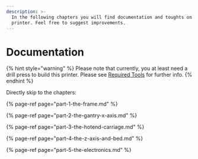 ```yaml
---
description: >-
  In the following chapters you will find documentation and toughts on the
  printer. Feel free to suggest improvements.
---
```


# Documentation

{% hint style="warning" %}
Please note that currently, you at least need a drill press to build this printer. Please see [Required Tools](required-tools.md) for further info.
{% endhint %}



Directly skip to the chapters: 

{% page-ref page="part-1-the-frame.md" %}

{% page-ref page="part-2-the-gantry-x-axis.md" %}

{% page-ref page="part-3-the-hotend-carriage.md" %}

{% page-ref page="part-4-the-z-axis-and-bed.md" %}

{% page-ref page="part-5-the-electronics.md" %}

